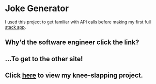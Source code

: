 # Joke Generator
I used this project to get familiar with API calls before making my first [full stack app](https://github.com/sonofglynn/postgres-node-react).


## Why'd the software engineer click the link?
## ...To get to the other site!
## Click [here](https://sonofglynn.github.io/joke-generator/) to view my knee-slapping project.